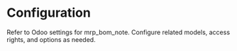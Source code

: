 # Configuration

Refer to Odoo settings for mrp_bom_note. Configure related models, access rights, and options as needed.
